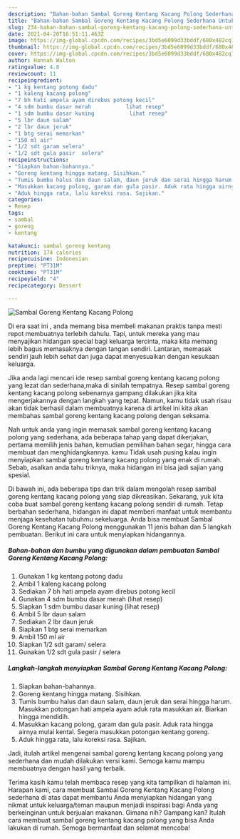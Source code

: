 ```yaml
---
description: "Bahan-bahan Sambal Goreng Kentang Kacang Polong Sederhana Untuk Jualan"
title: "Bahan-bahan Sambal Goreng Kentang Kacang Polong Sederhana Untuk Jualan"
slug: 234-bahan-bahan-sambal-goreng-kentang-kacang-polong-sederhana-untuk-jualan
date: 2021-04-20T16:51:11.463Z
image: https://img-global.cpcdn.com/recipes/3bd5e6099d33bddf/680x482cq70/sambal-goreng-kentang-kacang-polong-foto-resep-utama.jpg
thumbnail: https://img-global.cpcdn.com/recipes/3bd5e6099d33bddf/680x482cq70/sambal-goreng-kentang-kacang-polong-foto-resep-utama.jpg
cover: https://img-global.cpcdn.com/recipes/3bd5e6099d33bddf/680x482cq70/sambal-goreng-kentang-kacang-polong-foto-resep-utama.jpg
author: Hannah Walton
ratingvalue: 4.8
reviewcount: 11
recipeingredient:
- "1 kg kentang potong dadu"
- "1 kaleng kacang polong"
- "7 bh hati ampela ayam direbus potong kecil"
- "4 sdm bumbu dasar merah           lihat resep"
- "1 sdm bumbu dasar kuning           lihat resep"
- "5 lbr daun salam"
- "2 lbr daun jeruk"
- "1 btg serai memarkan"
- "150 ml air"
- "1/2 sdt garam selera"
- "1/2 sdt gula pasir  selera"
recipeinstructions:
- "Siapkan bahan-bahannya."
- "Goreng kentang hingga matang. Sisihkan."
- "Tumis bumbu halus dan daun salam, daun jeruk dan serai hingga harum. Masukkan potongan hati ampela ayam aduk rata masukkan air. Biarkan hingga mendidih."
- "Masukkan kacang polong, garam dan gula pasir. Aduk rata hingga airnya mulai kental. Segera masukkan potongan kentang goreng."
- "Aduk hingga rata, lalu koreksi rasa. Sajikan."
categories:
- Resep
tags:
- sambal
- goreng
- kentang

katakunci: sambal goreng kentang 
nutrition: 174 calories
recipecuisine: Indonesian
preptime: "PT31M"
cooktime: "PT31M"
recipeyield: "4"
recipecategory: Dessert

---
```



![Sambal Goreng Kentang Kacang Polong](https://img-global.cpcdn.com/recipes/3bd5e6099d33bddf/680x482cq70/sambal-goreng-kentang-kacang-polong-foto-resep-utama.jpg)

Di era  saat ini , anda memang bisa membeli makanan praktis tanpa mesti repot membuatnya terlebih dahulu. Tapi, untuk mereka yang mau menyajikan hidangan special bagi keluarga tercinta, maka kita memang lebih bagus memasaknya dengan tangan sendiri. Lantaran, memasak sendiri jauh lebih sehat dan juga dapat menyesuaikan dengan kesukaan keluarga.

Jika anda lagi mencari ide resep sambal goreng kentang kacang polong yang lezat dan sederhana,maka di sinilah tempatnya. Resep sambal goreng kentang kacang polong  sebenarnya gampang dilakukan jika kita mengerjakannya dengan langkah yang tepat. Namun, kamu tidak usah risau akan tidak berhasil dalam membuatnya 
karena di artikel ini kita akan membahas sambal goreng kentang kacang polong dengan seksama.  



Nah untuk anda yang ingin memasak sambal goreng kentang kacang polong yang sederhana, ada beberapa tahap yang dapat dikerjakan, pertama memilih jenis bahan, kemudian pemilihan bahan segar, hingga cara membuat dan menghidangkannya. kamu Tidak usah pusing kalau ingin menyiapkan sambal goreng kentang kacang polong yang enak di rumah. Sebab, asalkan anda  tahu triknya, maka hidangan ini bisa jadi sajian yang spesial.

Di bawah ini, ada beberapa tips dan trik dalam mengolah resep sambal goreng kentang kacang polong yang siap dikreasikan. Sekarang, yuk kita coba buat sambal goreng kentang kacang polong sendiri di rumah. Tetap berbahan sederhana, hidangan ini dapat memberi manfaat untuk membantu menjaga kesehatan tubuhmu sekeluarga. Anda bisa membuat Sambal Goreng Kentang Kacang Polong menggunakan 11 jenis bahan dan 5 langkah pembuatan. Berikut ini cara untuk menyiapkan hidangannya.

<!--inarticleads1-->

##### Bahan-bahan dan bumbu yang digunakan dalam pembuatan Sambal Goreng Kentang Kacang Polong:

1. Gunakan 1 kg kentang potong dadu
1. Ambil 1 kaleng kacang polong
1. Sediakan 7 bh hati ampela ayam direbus potong kecil
1. Gunakan 4 sdm bumbu dasar merah           (lihat resep)
1. Siapkan 1 sdm bumbu dasar kuning           (lihat resep)
1. Ambil 5 lbr daun salam
1. Sediakan 2 lbr daun jeruk
1. Siapkan 1 btg serai memarkan
1. Ambil 150 ml air
1. Siapkan 1/2 sdt garam/ selera
1. Gunakan 1/2 sdt gula pasir / selera




<!--inarticleads2-->

##### Langkah-langkah menyiapkan Sambal Goreng Kentang Kacang Polong:

1. Siapkan bahan-bahannya.
1. Goreng kentang hingga matang. Sisihkan.
1. Tumis bumbu halus dan daun salam, daun jeruk dan serai hingga harum. Masukkan potongan hati ampela ayam aduk rata masukkan air. Biarkan hingga mendidih.
1. Masukkan kacang polong, garam dan gula pasir. Aduk rata hingga airnya mulai kental. Segera masukkan potongan kentang goreng.
1. Aduk hingga rata, lalu koreksi rasa. Sajikan.




Jadi, itulah artikel mengenai  sambal goreng kentang kacang polong  yang sederhana dan mudah dilakukan versi kami. Semoga kamu mampu membuatnya dengan hasil yang terbaik. 

Terima kasih kamu telah membaca resep yang kita tampilkan di halaman ini. Harapan kami, cara membuat  Sambal Goreng Kentang Kacang Polong sederhana di atas dapat membantu Anda menyiapkan hidangan yang nikmat untuk keluarga/teman maupun menjadi inspirasi bagi Anda yang berkeinginan untuk berjualan makanan. Gimana nih? Gampang kan? Itulah cara membuat sambal goreng kentang kacang polong yang bisa Anda lakukan di rumah. Semoga bermanfaat dan selamat mencoba!

